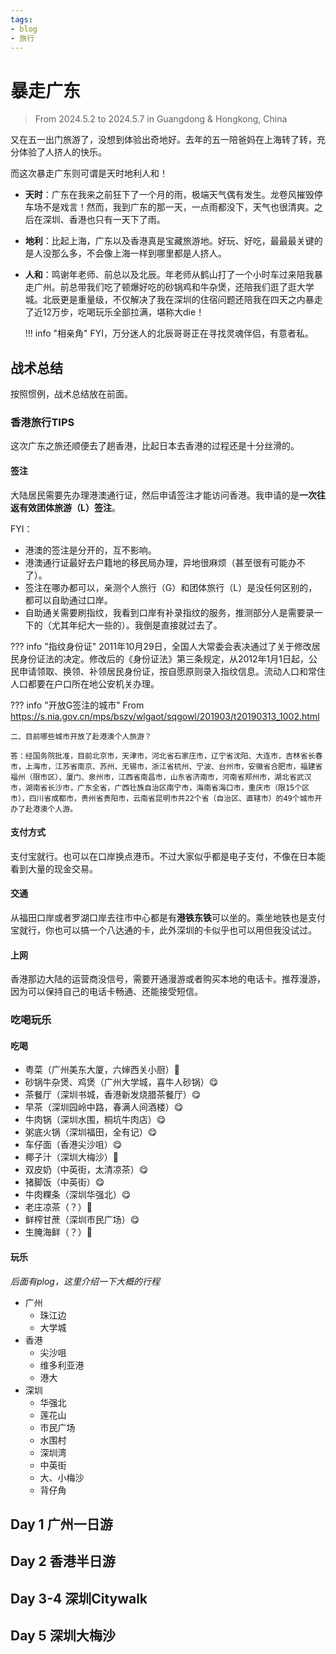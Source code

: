 ```yaml
---
tags:
- blog
- 旅行
---
```


# 暴走广东
> From 2024.5.2 to 2024.5.7 in Guangdong & Hongkong, China

<style>
/* 图片居中 */
img {
  display: block;
  margin-left: auto;
  margin-right: auto;
  width: 70%;
}
</style>


又在五一出门旅游了，没想到体验出奇地好。去年的五一陪爸妈在上海转了转，充分体验了人挤人的快乐。

而这次暴走广东则可谓是天时地利人和！

- **天时**：广东在我来之前狂下了一个月的雨，极端天气偶有发生。龙卷风摧毁停车场不是戏言！然而，我到广东的那一天，一点雨都没下，天气也很清爽。之后在深圳、香港也只有一天下了雨。
- **地利**：比起上海，广东以及香港真是宝藏旅游地。好玩、好吃，最最最关键的是人没那么多，不会像上海一样到哪里都是人挤人。
- **人和**：鸣谢年老师、前总以及北辰。年老师从鹤山打了一个小时车过来陪我暴走广州。前总带我们吃了顿爆好吃的砂锅鸡和牛杂煲，还陪我们逛了逛大学城。北辰更是重量级，不仅解决了我在深圳的住宿问题还陪我在四天之内暴走了近12万步，吃喝玩乐全部拉满，堪称大die！

    !!! info "相亲角"
        FYI，万分迷人的北辰哥哥正在寻找灵魂伴侣，有意者私。

## 战术总结
按照惯例，战术总结放在前面。

### 香港旅行TIPS
这次广东之旅还顺便去了趟香港，比起日本去香港的过程还是十分丝滑的。

#### 签注

大陆居民需要先办理港澳通行证，然后申请签注才能访问香港。我申请的是**一次往返有效团体旅游（L）签注**。

FYI：

- 港澳的签注是分开的，互不影响。
- 港澳通行证最好去户籍地的移民局办理，异地很麻烦（甚至很有可能办不了）。
- 签注在哪办都可以，亲测个人旅行（G）和团体旅行（L）是没任何区别的，都可以自助通过口岸。
- 自助通关需要刷指纹，我看到口岸有补录指纹的服务，推测部分人是需要录一下的（尤其年纪大一些的）。我倒是直接就过去了。

??? info "指纹身份证" 
    2011年10月29日，全国人大常委会表决通过了关于修改居民身份证法的决定。修改后的《身份证法》第三条规定，从2012年1月1日起，公民申请领取、换领、补领居民身份证，按自愿原则录入指纹信息。流动人口和常住人口都要在户口所在地公安机关办理。

??? info "开放G签注的城市"
    From <https://s.nia.gov.cn/mps/bszy/wlgaot/sqgowl/201903/t20190313_1002.html>

    二、目前哪些城市开放了赴港澳个人旅游？

    答：经国务院批准，目前北京市，天津市，河北省石家庄市，辽宁省沈阳、大连市，吉林省长春市，上海市，江苏省南京、苏州、无锡市，浙江省杭州、宁波、台州市，安徽省合肥市，福建省福州（限市区）、厦门、泉州市，江西省南昌市，山东省济南市，河南省郑州市，湖北省武汉市，湖南省长沙市，广东全省，广西壮族自治区南宁市，海南省海口市，重庆市（限15个区市），四川省成都市，贵州省贵阳市，云南省昆明市共22个省（自治区、直辖市）的49个城市开办了赴港澳个人游。

#### 支付方式
支付宝就行。也可以在口岸换点港币。不过大家似乎都是电子支付，不像在日本能看到大量的现金交易。

#### 交通
从福田口岸或者罗湖口岸去往市中心都是有**港铁东铁**可以坐的。乘坐地铁也是支付宝就行，你也可以搞一个八达通的卡，此外深圳的卡似乎也可以用但我没试过。

#### 上网
香港那边大陆的运营商没信号，需要开通漫游或者购买本地的电话卡。推荐漫游，因为可以保持自己的电话卡畅通、还能接受短信。

### 吃喝玩乐
#### 吃喝

- 粤菜（广州美东大厦，六婶西关小厨）🙅
- 砂锅牛杂煲、鸡煲（广州大学城，喜牛人砂锅）😋
- 茶餐厅（深圳书城，香港新发烧腊茶餐厅）😋
- 早茶（深圳园岭中路，春满人间酒楼）😋
- 牛肉锅（深圳水围，桐坑牛肉店）😋
- 粥底火锅（深圳福田，全有记）😋
- 车仔面（香港尖沙咀）😋
- 椰子汁（深圳大梅沙）🙅
- 双皮奶（中英街，太清凉茶）😋
- 猪脚饭（中英街）😋
- 牛肉粿条（深圳华强北）😋
- 老庄凉茶（？）🙅
- 鲜榨甘蔗（深圳市民广场）😋
- 生腌海鲜（？）🙅

#### 玩乐
*后面有plog，这里介绍一下大概的行程*

- 广州
    - 珠江边
    - 大学城
- 香港
    - 尖沙咀
    - 维多利亚港
    - 港大
- 深圳
    - 华强北
    - 莲花山
    - 市民广场
    - 水围村
    - 深圳湾
    - 中英街
    - 大、小梅沙
    - 背仔角

## Day 1 广州一日游

## Day 2 香港半日游

## Day 3-4 深圳Citywalk

## Day 5 深圳大梅沙
